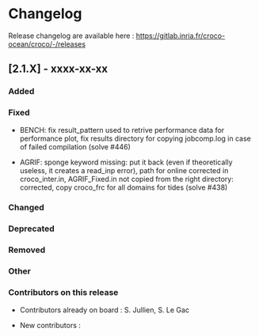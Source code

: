 # Changelog

Release changelog are available here : https://gitlab.inria.fr/croco-ocean/croco/-/releases

## [2.1.X] - xxxx-xx-xx

### Added

### Fixed

- BENCH: fix result_pattern used to retrive performance data for performance plot, fix
  results directory for copying jobcomp.log in case of failed compilation (solve #446)

- AGRIF: sponge keyword missing: put it back (even if theoretically useless, it creates a read_inp error), path for online corrected in croco_inter.in,
  AGRIF_Fixed.in not copied from the right directory: corrected, copy croco_frc for all domains for tides  (solve #438)


### Changed


### Deprecated


### Removed


### Other


### Contributors on this release

- Contributors already on board : 
  S. Jullien, S. Le Gac

- New contributors : 
